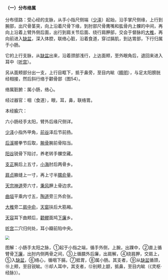 #### （一）分布络属

分布径路：受心经的支脉，从手小指尺侧端（[少泽](https://www.gmzyjc.com/read/zjs/zjs3.1.4-6-0.0.3.3.1.md)）起始，沿手掌尺侧缘，上行到腕部，出尺骨茎突，向上沿着尺骨下缘，到肘部尺骨鹰嘴和肱骨内上髁的中间，再向上沿着上臂外侧后面，出行到肩关节后面、绕行肩胛部，交会于督脉的[大椎](https://www.gmzyjc.com/read/zjs/zjs3.2.2-0.0.1.3.14.md)，再向前进入[缺盆](https://www.gmzyjc.com/read/zjs/zjs3.1.1-3-0.1.3.3.12.md)，深入体腔，联络心脏，沿着食道，穿过膈肌，到达胃部，下行归属于小肠。

它的上行支脉，从[缺盆](https://www.gmzyjc.com/read/zjs/zjs3.1.1-3-0.1.3.3.12.md)出来，沿着颈部浅行，上达面颊，至外眼角后，退回来进入耳中（[听宫](https://www.gmzyjc.com/read/zjs/zjs3.1.4-6-0.0.3.3.19.md)）。

另从面颊部分出一支，上行目眶下，抵于鼻旁，至目内眦（[睛明](https://www.gmzyjc.com/read/zjs/zjs3.1.7-8-0.0.1.3.1.md)），与足太阳膀胱经相接，然后斜行络于颧骨部（图54）。

络属脏腑：属小肠，络心。

经过器官：咽（食道），眼，耳，鼻，联络胃。

本经腧穴：

六小肠经手太阳，臂外后缘尺侧详。

[少泽](https://www.gmzyjc.com/read/zjs/zjs3.1.4-6-0.0.3.3.1.md)小指外甲角，[前谷](https://www.gmzyjc.com/read/zjs/zjs3.1.4-6-0.0.3.3.2.md)泽后节前扬。

[后溪](https://www.gmzyjc.com/read/zjs/zjs3.1.4-6-0.0.3.3.3.md)握拳节后取，[腕骨](https://www.gmzyjc.com/read/zjs/zjs3.1.4-6-0.0.3.3.4.md)腕前骨陷当。

[阳谷](https://www.gmzyjc.com/read/zjs/zjs3.1.4-6-0.0.3.3.5.md)锐骨下陷讨，养老转手髁空藏。

[支正](https://www.gmzyjc.com/read/zjs/zjs3.1.4-6-0.0.3.3.7.md)腕后上五寸，[小海](https://www.gmzyjc.com/read/zjs/zjs3.1.4-6-0.0.3.3.8.md)肘后两骨乡。

[肩贞](https://www.gmzyjc.com/read/zjs/zjs3.1.4-6-0.0.3.3.9.md)腋缝上一寸，再上寸半[臑俞](https://www.gmzyjc.com/read/zjs/zjs3.1.4-6-0.0.3.3.10.md)量。

[天宗](https://www.gmzyjc.com/read/zjs/zjs3.1.4-6-0.0.3.3.11.md)[神道](https://www.gmzyjc.com/read/zjs/zjs3.2.2-0.0.1.3.11.md)旁六寸，[秉风](https://www.gmzyjc.com/read/zjs/zjs3.1.4-6-0.0.3.3.12.md)胛上骨边求。

[曲垣](https://www.gmzyjc.com/read/zjs/zjs3.1.4-6-0.0.3.3.13.md)平乘内寸五，[陶道](https://www.gmzyjc.com/read/zjs/zjs3.2.2-0.0.1.3.13.md)旁三外俞张。

[大椎](https://www.gmzyjc.com/read/zjs/zjs3.2.2-0.0.1.3.14.md)旁二[肩中俞](https://www.gmzyjc.com/read/zjs/zjs3.1.4-6-0.0.3.3.15.md)，[天窗](https://www.gmzyjc.com/read/zjs/zjs3.1.4-6-0.0.3.3.16.md)扶后大筋厢。

[天容](https://www.gmzyjc.com/read/zjs/zjs3.1.4-6-0.0.3.3.17.md)耳下曲颊后，[颧髎](https://www.gmzyjc.com/read/zjs/zjs3.1.4-6-0.0.3.3.18.md)面鸠[下廉](https://www.gmzyjc.com/read/zjs/zjs3.1.1-3-0.1.2.3.8.md)乡。

[听宫](https://www.gmzyjc.com/read/zjs/zjs3.1.4-6-0.0.3.3.19.md)二穴归何处，耳小瓣前陷中央。

<img src="img/图54.jpg" style="zoom:80%;" />

图解：小肠手太阳之脉，①起于小指之端，循手外侧，上腕，出踝中，②直上循臂骨[下廉](https://www.gmzyjc.com/read/zjs/zjs3.1.1-3-0.1.2.3.8.md)，出肘内侧两骨之间，③上循臑外后廉，出肩解，④绕肩胛，交肩上，⑤入[缺盆](https://www.gmzyjc.com/read/zjs/zjs3.1.1-3-0.1.3.3.12.md)，⑥络心，循咽下膈，⑦抵胃，⑧属小肠。其支者，⑨从[缺盆](https://www.gmzyjc.com/read/zjs/zjs3.1.1-3-0.1.3.3.12.md)循颈，⑩上颊，至目锐眦。⑪却人耳中，其支者，⑫别颊上颛，抵鼻，至目内眦（《灵枢·经脉》）。
